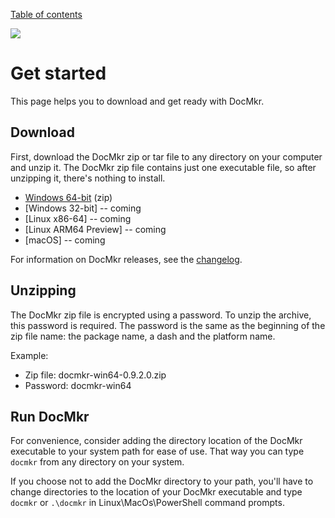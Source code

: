 [Table of contents](toc.md)

![](https://api.docmkr.com/stats?package=DocMkr)


# Get started
This page helps you to download and get ready with DocMkr.

<a id="download-docmkr"></a>
## Download

First, download the DocMkr zip or tar file to any directory on your computer and unzip it. The DocMkr zip file contains just one executable file, so after unzipping it, there's nothing to install.

- [Windows 64-bit](https://api.docmkr.com/download?package=docmkr&platform=win64&version=latest) (zip)
- [Windows 32-bit]      -- coming
- [Linux x86-64]        -- coming
- [Linux ARM64 Preview] -- coming
- [macOS]               -- coming


For information on DocMkr releases, see the [changelog](changelog.md).

## Unzipping
The DocMkr zip file is encrypted using a password. To unzip the archive, this password is required. The password is the same as the beginning of the zip file name: the package name, a dash and the platform name.

Example:

- Zip file: docmkr-win64-0.9.2.0.zip 
- Password: docmkr-win64

## Run DocMkr

For convenience, consider adding the directory location of the DocMkr executable to your system path for ease of use. That way you can type `docmkr` from any directory on your system.

If you choose not to add the DocMkr directory to your path, you'll have to change directories to the location of your DocMkr executable and type `docmkr` or `.\docmkr` in Linux\MacOs\PowerShell command prompts.


